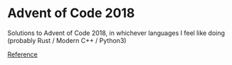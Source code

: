 # Advent of Code 2018
Solutions to Advent of Code 2018, in whichever languages I feel like doing (probably Rust / Modern C++ / Python3)

[Reference](https://adventofcode.com)

